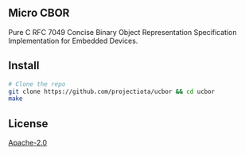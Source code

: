 ## Micro CBOR
Pure C RFC 7049 Concise Binary Object Representation Specification Implementation for Embedded Devices.

## Install
```bash
# Clone the repo
git clone https://github.com/projectiota/ucbor && cd ucbor
make
```

## License
[Apache-2.0](https://github.com/projectiota/iota-link-mqtt-client-python/blob/master/LICENSE)

